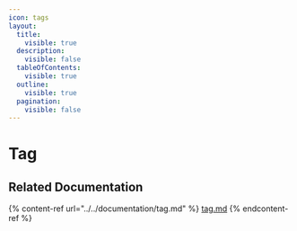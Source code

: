 ```yaml
---
icon: tags
layout:
  title:
    visible: true
  description:
    visible: false
  tableOfContents:
    visible: true
  outline:
    visible: true
  pagination:
    visible: false
---
```


# Tag

## Related Documentation

{% content-ref url="../../documentation/tag.md" %}
[tag.md](../../documentation/tag.md)
{% endcontent-ref %}

